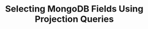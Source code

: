 ---
title: Selecting MongoDB Fields Using Projection Queries
keywords: mongodb, mongo, whitelisting, blacklisting, field selection, column selection
permalink: /integrations/databases/mongodb/field-selection-using-projection-queries
summary: "Specify or restrict the data Stitch replicates for MongoDB collections using projection queries."
input: false

layout: general
toc: false
key: "mongodb-projection-queries"
content-type: "guide"

display_name: "MongoDB"
name: "mongodb"
db-type: "mongodb"

# this-version: "1"

intro: |
  {% include misc/data-files.html %}

  In Stitch's MongoDB integration, projection queries serve as a method for selecting individual fields for replication. This is equivalent to [column selection]({{ link.replication.syncing | prepend: site.baseurl }}) in other integrations.

  By specifying a projection query, you can replicate only the data you need for each collection in your MongoDB integration.

  In this guide, we'll cover:

  {% for section in page.sections %}
  - [{{ section.summary }}](#{{ section.anchor }})
  {% endfor %}

sections:
  - title: "Feature availability"
    anchor: "feature-availability"
    summary: "What versions of the MongoDB integration this feature is available for"
    content: |
      {% include shared/integrations/projection-column-selection.html type="feature-availability" %}

  - title: "What are projection queries?"
    anchor: "what-are-projection-queries"
    summary: "What projection queries are"
    content: |
      {% include shared/integrations/projection-column-selection.html type="what-are-projection-queries" %}

  - title: "Projection query requirements for Stitch"
    anchor: "projection-query-stitch-requirements"
    summary: "The requirements for projection queries in Stitch"
    content: |
      Projection queries are compatible with any of Stitch's Replication Methods, including Log-based Incremental.

      Projection queries entered into Stitch must adhere to the following:

      - **Cannot exclude the `_id` field.** This is equivalent to `{ "_id": 0 }`. Stitch uses this field for replication.
      - **Cannot specify conditional criteria.** In SQL, this is equivalent to specifying a `WHERE` clause. For example: `{ "is_active": true }` is equal to `WHERE is_active = true`. This type of projection query is not currently supported in Stitch.
      - **Cannot combine inclusion and exclusion statements.** This means that a projection query can't both include and exclude fields. For example: `{ "name": 0, "type": 1 }`
      - **Must be valid JSON.** Projection queries must be valid JSON. Keys and string values must be enclosed in double quotes (`"`). You can use [JSONFormatter](https://jsonformatter.curiousconcept.com/){:target="new"} to validate the projection query before entering it into Stitch.
      - **Must exclude the `_acl` field** if using access control list plugins with MongoDB. If the projection query is inclusion-based, then you must remove it.

      Projection queries that don't meet the above criteria will result in [errors during extraction](#error-troubleshooting).

  - title: "Defining a projection query in Stitch"
    anchor: "defining-projection-query-in-stitch"
    summary: "How to define a projection query in Stitch"
    content: |
      {% for subsection in section.subsections %}
      - [{{ subsection.title }}](#{{ subsection.anchor }})
      {% endfor %}
    subsections:
      - title: "Adding a new projection query"
        anchor: "adding-new-projection-query"
        content: |
          {% include shared/integrations/projection-column-selection.html type="adding-new-projection-query" %}


      - title: "Modifying an existing projection query"
        anchor: "modifying-existing-projection-query"
        content: |
          {% include shared/integrations/projection-column-selection.html type="modifying-existing-projection-query" %}

  - title: "Example projection queries"
    anchor: "example-projection-queries"
    summary: "Some example projection queries"
    data:
      - name: "Finn"
        is_active: true
        details: |
          age: 15, type: human
        acquaintances: |
          - name: Jake, type: best_friend
          - name: Ice King, type: nemesis
      - name: "Jake"
        is_active: true
        details: |
          age: 6, type: dog
        acquaintances: |
          - name: Finn, type: best_friend
          - name: Lady, type: spouse
      - name: "Bubblegum"
        is_active: false
        details: |
          age: 16, type: princess
        acquaintances: |
          - name: Finn, type: friend
          - name: Bubblegum, type: best_friend
      - name: "Lady"
        is_active: true
        details: |
          age: 50, type: unicorn
        acquaintances: |
          - name: Jake, type: spouse
          - name: Finn, type: friend
      - name: "Ice King"
        is_active: false
        details: |
          age: 900, type: king
        acquaintances: |
          - name: Finn, type: nemesis
          - name: Bubblegum, type: nemesis
    examples:
      # Commenting out as we don't currently support conditional logic in projection queries
      # - title: "Return all fields in matching documents"
      #   description: |
      #     Return all fields in documents in the `customers` collection where `is_active = true`.
      #   projection-query: |
      #     ```json
      #     { "is_active": true }
      #     ```
      #   sql: |
      #     ```sql
      #     SELECT *
      #       FROM customers
      #      WHERE is_active = true
      #      ```
      #   results: |
      #     {% assign results = section.data | where:"is_active",true %}
      #     {% assign attributes = "name|is_active|details|acquaintances" | split:"|" %}

      - title: "Return only specified fields"
        description: |
          Return only the specified fields (`name`, `is_active`) for documents in the `customers` collection. Fields are marked for inclusion by setting their value to `1` in the projection query.
        projection-query: |
          ```json
          { "name": 1, "is_active": 1 }
          ```
        sql: |
          ```sql
          SELECT name,
                 is_active
            FROM customers
          ```
        results: |
          {% assign results = section.data %}
          {% assign attributes = "name|is_active" | split:"|" %}

      # Commenting out as we don't currently support conditional logic in projection queries
      # - title: "Return only specified fields in matching documents"
      #   description: |
      #     Return only the specified fields (`name`, `details`) for documents in the `customers` collection where `is_active = true`.
      #   projection-query: |
      #     ```json
      #     { "is_active": true }, { "name": 1, "details": 1 }
      #     ```
      #   sql: |
      #     ```sql
      #     SELECT name,
      #            details
      #       FROM customers
      #      WHERE is_active = true
      #      ```
      #   results: |
      #     {% assign results = section.data | where:"is_active",true %}
      #     {% assign attributes = "name|details" | split:"|" %}

      - title: "Return all except excluded fields"
        description: |
          Return all fields except those that are excluded. Fields are marked for exclusion by setting their value to `0` in the projection query.

          **Note**: The `_id` field cannot be excluded in projection queries added in Stitch, as Stitch requires it for replication.

          In this example, the query would return only the `name` and `acquaintances` fields.
        projection-query: |
          ```json
          { "is_active": 0, "details": 0 }
          ```
        results: |
          {% assign results = section.data %}
          {% assign attributes = "name|acquaintances" | split:"|" %}

      - title: "Return specified fields in an embedded document"
        description: |
          Using [dot notation]({{ site.data.taps.links.mongodb.dot-notation }}){:target="new"}, return specified fields in an embedded document. This is formatted as `"<embedded_document_name>.<field>"`

          In this example, the query would return the `name` and `name` and `type` fields from the `details` document.

          Refer to [MongoDB's documentation](https://docs.mongodb.com/v4.0/core/document/#embedded-documents){:target="new"} for more examples of dot notation for embedded documents.
        projection-query: |
          ```json
          { "name": 1, "details.name": 1, "details.type": 1 }
          ```
        sql: |
          In destinations - like Snowflake - that also use dot notation to query nested data, the query might look like this:

          ```sql
          SELECT name,
                 "details.name",
                 "details.type"
            FROM customers
           ```
        results: |
          {% assign results = section.data %}
          {% assign attributes = "name|details" | split:"|" %}

      - title: "Return specified fields in an embedded document in an array"
        description: |
          Using [dot notation]({{ site.data.taps.links.mongodb.dot-notation }}){:target="new"}, return specified fields in an embedded document contained in an array. This is formatted as `"<embedded_document_name>.<field>"`

          In this example, the query would return the `name` and `name` and `type` fields from the documents in the `acquaintances` array.

          Refer to [MongoDB's documentation](https://docs.mongodb.com/v4.0/core/document/#arrays){:target="new"} for more examples of dot notation for embedded documents and arrays.
        projection-query: |
          ```json
          { "name": 1, "acquaintances.name": 1, "acquaintances.type": 1 }
          ```
        sql: |
          In destinations - like Snowflake - that also use dot notation to query nested data, the query might look like this:

          ```sql
          SELECT name,
                 "acquaintances.name",
                 "acquaintances.type"
            FROM customers
           ```
        results: |
          {% assign results = section.data %}
          {% assign attributes = "name|acquaintances" | split:"|" %}

    content: |
      In this section, we'll look at some example projection queries and their SQL equivalents.

      - [Example collection data](#example-collection-data)
      {% for example in section.examples %}
      - [{{ example.title }}](#{{ example.title | slugify }})
      {% endfor %}

      ### Example collection data {#example-collection-data}

      The examples use data from a collection named `customers`, which contains the following documents:

      {% assign results = section.data %}
      {% assign headings = "name (string)|is_active (boolean)|details (object)|acquaintances (array)" | split:"|" %}
      {% assign attributes = "name|is_active|details|acquaintances" | split:"|" %}

      <table class="attribute-list" style="margin-top: 0px;">
      <tr>
      {% for heading in headings %}
      <td width="15%; fixed"><strong>{{ heading }}</strong></td>
      {% endfor %}
      </tr>
      {% for result in results %}
      <tr>
      {% for attribute in attributes %}
      <td>
      {{ result[attribute] | markdownify }}
      </td>
      {% endfor %}
      </tr>
      {% endfor %}
      </table>

      {% assign example-attributes = "projection-query|sql|results" | split: "|" %}

      {% for example in section.examples %}
      ### {{ example.title }} {#{{ example.title | slugify }}}

      {{ example.description | flatify }}

      <table class="attribute-list">
      {% for attribute in example-attributes %}
      {% if example[attribute] %}
      <tr>
      <td width="20%; fixed" align="right">
      <strong>{{ attribute | replace:"-"," " | capitalize | replace:"Sql","SQL" }}</strong>
      </td>

      <td>
      {% case attribute %}
      {% when 'results' %}

      {{ example[attribute] | flatify }}

      <table class="attribute-list" style="margin-top: 0px;">
      <tr>
      {% for attribute in attributes %}
      <td><strong>{{ attribute }}</strong></td>
      {% endfor %}
      </tr>
      {% for result in results %}
      <tr>
      {% for attribute in attributes %}
      <td>
      {{ result[attribute] | markdownify }}
      </td>
      {% endfor %}
      </tr>
      {% endfor %}
      </table>

      {% else %}
      {{ example[attribute] | flatify | markdownify }}
      {% endcase %}
      </td>

      </tr>
      {% endif %}
      {% endfor %}
      </table>
      {% endfor %}

  - title: "Error troubleshooting"
    anchor: "error-troubleshooting"
    summary: "How to troubleshoot projection query errors"
    content: |
      If a collection's projection query doesn't meet [Stitch's requirements](#projection-query-stitch-requirements), a critical error will arise during Extraction. Extractions will not be successful until the issue is resolved.

      For a list of possible errors and how to resolve them, refer to the [MongoDB Extraction Errors reference]({{ link.troubleshooting.mongodb-extraction-errors | flatify | prepend: site.baseurl }}).

  - title: "Resources"
    anchor: "projection-query-resources"
    summary: "Additional resources for projection queries"
    content: |
      - [MongoDB projection query documentation]({{ site.data.taps.links.mongodb.projection-queries }}){:target="new"}
      - [MongoDB dot notation documentation]({{ site.data.taps.links.mongodb.dot-notation }}){:target="new"}
      - [MongoDB Extraction Errors reference]({{ link.troubleshooting.mongodb-extraction-errors | flatify | prepend: site.baseurl }})

      ---
---